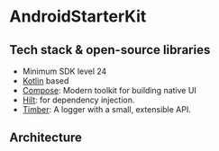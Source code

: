 # AndroidStarterKit

## Tech stack & open-source libraries
- Minimum SDK level 24
- [Kotlin](https://kotlinlang.org/) based
- [Compose](https://developer.android.com/jetpack/compose): Modern toolkit for building native UI
- [Hilt](https://dagger.dev/hilt/): for dependency injection.
- [Timber](https://github.com/JakeWharton/timber): A logger with a small, extensible API.

## Architecture
